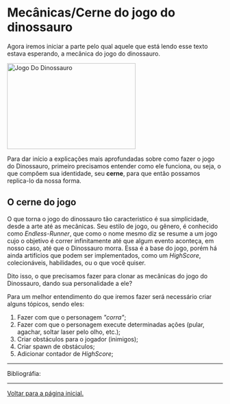 # Mecânicas/Cerne do jogo do dinossauro

Agora iremos iniciar a parte pelo qual aquele que está lendo esse texto estava esperando, a mecânica do jogo do dinossauro.

<img alt="Jogo Do Dinossauro" width="300" height="200" src="https://user-images.githubusercontent.com/112759509/201506047-2c35525a-0463-4639-ac35-deeef8e056c6.gif"/>

Para dar início a explicações mais aprofundadas sobre como fazer o jogo do Dinossauro, primeiro precisamos entender como ele funciona, ou seja, o que compôem sua identidade, seu **cerne**, para que então possamos replica-lo da nossa forma.

## O cerne do jogo

O que torna o jogo do dinossauro tão caracteristico é sua simplicidade, desde a arte até as mecânicas. Seu estilo de jogo, ou gênero, é conhecido como *Endless-Runner*, que como o nome mesmo diz se resume a um jogo cujo o objetivo é correr infinitamente até que algum evento aconteça, em nosso caso, até que o Dinossauro morra. Essa é a base do jogo, porém há ainda artifícios que podem ser implementados, como um *HighScore*, colecionáveis, habilidades, ou o que você quiser.

Dito isso, o que precisamos fazer para clonar as mecânicas do jogo do Dinossauro, dando sua personalidade a ele?

Para um melhor entendimento do que iremos fazer será necessário criar alguns tópicos, sendo eles:

1. Fazer com que o personagem *"corra"*;
2. Fazer com que o personagem execute determinadas ações (pular, agachar, soltar laser pelo olho, etc.);
3. Criar obstáculos para o jogador (inimigos);
4. Criar spawn de obstáculos;
5. Adicionar contador de *HighScore*;

---

Bibliográfia:
>

---

[Voltar para a página inicial.](README.md)
